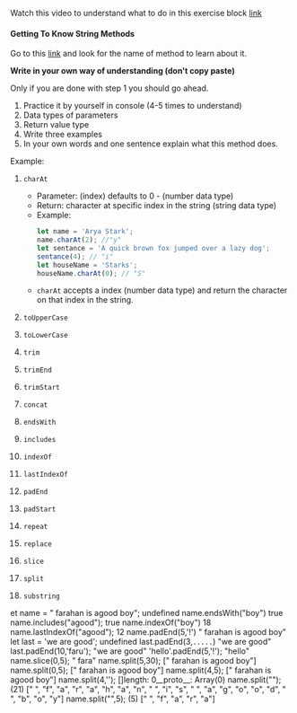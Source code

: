 Watch this video to understand what to do in this exercise block [link](https://www.youtube.com/watch?v=zGpplZj4zY0&feature=youtu.be)

#### Getting To Know String Methods

Go to this [link](https://developer.mozilla.org/en-US/docs/Web/JavaScript/Reference/Global_Objects/String) and look for the name of method to learn about it.

**Write in your own way of understanding (don't copy paste)**

Only if you are done with step 1 you should go ahead.

1. Practice it by yourself in console (4-5 times to understand)
2. Data types of parameters
3. Return value type
4. Write three examples
5. In your own words and one sentence explain what this method does.

Example:

1. `charAt`

   - Parameter: (index) defaults to 0 - (number data type)
   - Return: character at specific index in the string (string data type)
   - Example:
     ```js
     let name = 'Arya Stark';
     name.charAt(2); //"y"
     let sentance = 'A quick brown fox jumped over a lazy dog';
     sentance(4); // "i"
     let houseName = 'Starks';
     houseName.charAt(0); // "S"
     ```
   - `charAt` accepts a index (number data type) and return the character on that index in the string.

2. `toUpperCase`
3. `toLowerCase`
4. `trim`
5. `trimEnd`
6. `trimStart`
7. `concat`
8. `endsWith`
9. `includes`
10. `indexOf`
11. `lastIndexOf`
12. `padEnd`
13. `padStart`
14. `repeat`
15. `replace`
16. `slice`
17. `split`
18. `substring`


et name = " farahan is agood boy";
undefined
name.endsWith("boy")
true
name.includes("agood");
true
name.indexOf("boy")
18
name.lastIndexOf("agood");
12
name.padEnd(5,'!')
" farahan is agood boy"
let last = 'we are good';
undefined
last.padEnd(3,`.....`)
"we are good"
last.padEnd(10,'faru');
"we are good"
'hello'.padEnd(5,'!');
"hello"
name.slice(0,5);
" fara"
name.split(5,30);
[" farahan is agood boy"]
name.split(0,5);
[" farahan is agood boy"]
name.split(4,5);
[" farahan is agood boy"]
name.split(4,'');
[]length: 0__proto__: Array(0)
name.split("");
(21) [" ", "f", "a", "r", "a", "h", "a", "n", " ", "i", "s", " ", "a", "g", "o", "o", "d", " ", "b", "o", "y"]
name.split("",5);
(5) [" ", "f", "a", "r", "a"]